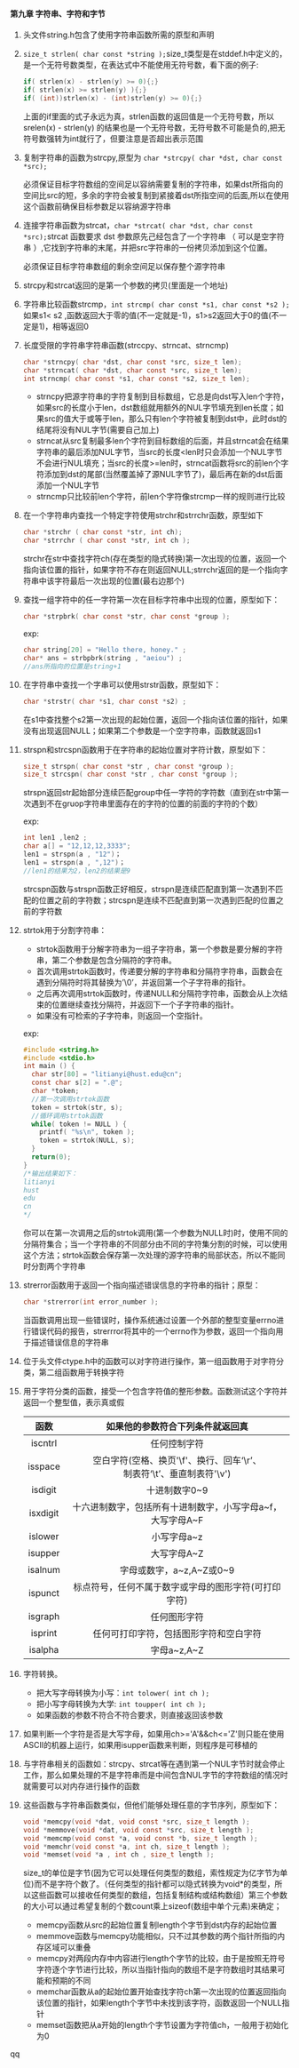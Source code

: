 #### 第九章 字符串、字符和字节

1. 头文件string.h包含了使用字符串函数所需的原型和声明
2. `size_t strlen( char const *string );`size_t类型是在stddef.h中定义的，是一个无符号数类型，在表达式中不能使用无符号数，看下面的例子:

   ```c
   if( strlen(x) - strlen(y) >= 0){;}
   if( strlen(x) >= strlen(y) ){;}
   if( (int))strlen(x) - (int)strlen(y) >= 0){;}
   ```

   上面的if里面的式子永远为真，strlen函数的返回值是一个无符号数，所以srelen(x) - strlen(y) 的结果也是一个无符号数，无符号数不可能是负的,把无符号数强转为int就行了，但要注意是否超出表示范围
3. 复制字符串的函数为strcpy,原型为 `char *strcpy( char *dst, char const *src);`

   必须保证目标字符数组的空间足以容纳需要复制的字符串，如果dst所指向的空间比src的短，多余的字符会被复制到紧接着dst所指空间的后面,所以在使用这个函数前确保目标参数足以容纳源字符串
4. 连接字符串函数为strcat，`char *strcat( char *dst, char const *src);`strcat 函数要求 dst 参数原先己经包含了一个字符串 （ 可以是空字符串 ）,它找到字符串的末尾，并把src字符串的一份拷贝添加到这个位置。

   必须保证目标字符串数组的剩余空间足以保存整个源字符串
5. strcpy和strcat返回的是第一个参数的拷贝(里面是一个地址)
6. 字符串比较函数strcmp，`int strcmp( char const *s1, char const *s2 );`如果s1< s2 ,函数返回大于零的值(不一定就是-1)，s1>s2返回大于0的值(不一定是1)，相等返回0
7. 长度受限的字符串字符串函数(strccpy、strncat、strncmp\)

   ```c
   char *strncpy( char *dst, char const *src, size_t len);
   char *strncat( char *dst, char const *src, size_t len);
   int strncmp( char const *s1, char const *s2, size_t len);
   ```

   * strncpy把源字符串的字符复制到目标数组，它总是向dst写入len个字符，如果src的长度小于len，dst数组就用额外的NUL字节填充到len长度；如果src的值大于或等于len，那么只有len个字符被复制到dst中，此时dst的结尾将没有NUL字节(需要自己加上)
   * strncat从src复制最多len个字符到目标数组的后面，并且strncat会在结果字符串的最后添加NUL字节，当src的长度<len时只会添加一个NUL字节不会进行NUL填充；当src的长度>=len时，strncat函数将src的前len个字符添加到dst的尾部(当然覆盖掉了源NUL字节了)，最后再在新的dst后面添加一个NUL字节
   * strncmp只比较前len个字符，前len个字符像strcmp一样的规则进行比较
8. 在一个字符串内查找一个特定字符使用strchr和strrchr函数，原型如下

   ```c
   char *strchr ( char const *str, int ch);
   char *strrchr ( char const *str, int ch );
   ```

   strchr在str中查找字符ch(存在类型的隐式转换)第一次出现的位置，返回一个指向该位置的指针，如果字符不存在则返回NULL;strrchr返回的是一个指向字符串中该字符最后一次出现的位置(最右边那个)
9. 查找一组字符中的任一字符第一次在目标字符串中出现的位置，原型如下：

   ```c
   char *strpbrk( char const *str, char const *group );
   ```

   exp:

   ```c
   char string[20] = "Hello there, honey." ;
   char* ans = strbpbrk(string , "aeiou") ;
   //ans所指向的位置是string+1
   ```
10. 在字符串中查找一个字串可以使用strstr函数，原型如下：

    ```c
    char *strstr( char *s1, char const *s2) ;
    ```

    在s1中查找整个s2第一次出现的起始位置，返回一个指向该位置的指针，如果没有出现返回NULL；如果第二个参数是一个空字符串，函数就返回s1
11. strspn和strcspn函数用于在字符串的起始位置对字符计数，原型如下：

    ```c
    size_t strspn( char const *str , char const *group );
    size_t strcspn( char const *str , char const *group );
    ```

    strspn返回str起始部分连续匹配group中任一字符的字符数（直到在str中第一次遇到不在gruop字符串里面存在的字符的位置的前面的字符的个数）

    exp:

    ```c
    int len1 ,len2 ;
    char a[] = "12,12,12,3333";
    len1 = strspn(a , "12")；
    len1 = strspn(a , ",12")；
    //len1的结果为2，len2的结果是9
    ```

    strcspn函数与strspn函数正好相反，strspn是连续匹配直到第一次遇到不匹配的位置之前的字符数；strcspn是连续不匹配直到第一次遇到匹配的位置之前的字符数
12. strtok用于分割字符串：

    * strtok函数用于分解字符串为一组子字符串，第一个参数是要分解的字符串，第二个参数是包含分隔符的字符串。
    * 首次调用strtok函数时，传递要分解的字符串和分隔符字符串，函数会在遇到分隔符时将其替换为’\0’，并返回第一个子字符串的指针。
    * 之后再次调用strtok函数时，传递NULL和分隔符字符串，函数会从上次结束的位置继续查找分隔符，并返回下一个子字符串的指针。
    * 如果没有可检索的子字符串，则返回一个空指针。

    exp:

    ```c
    #include <string.h>
    #include <stdio.h>
    int main () {
      char str[80] = "litianyi@hust.edu@cn";
      const char s[2] = ".@";
      char *token;
      //第一次调用strtok函数
      token = strtok(str, s);
      //循环调用strtok函数
      while( token != NULL ) {
        printf( "%s\n", token );
        token = strtok(NULL, s);
      }
      return(0);
    }
    /*输出结果如下：
    litianyi
    hust
    edu
    cn
    */
    ```

    你可以在第一次调用之后的strtok调用(第一个参数为NULL时)时，使用不同的分隔符集合；当一个字符串的不同部分由不同的字符集分割的时候，可以使用这个方法；strtok函数会保存第一次处理的源字符串的局部状态，所以不能同时分割两个字符串
13. strerror函数用于返回一个指向描述错误信息的字符串的指针；原型：

    ```c
    char *strerror(int error_number );
    ```

    当函数调用出现一些错误时，操作系统通过设置一个外部的整型变量errno进行错误代码的报告，strerrror将其中的一个errno作为参数，返回一个指向用于描述错误信息的字符串
14. 位于头文件ctype.h中的函数可以对字符进行操作，第一组函数用于对字符分类，第二组函数用于转换字符
15. 用于字符分类的函数，接受一个包含字符值的整形参数。函数测试这个字符并返回一个整型值，表示真或假

    |   函数   |                         如果他的参数符合下列条件就返回真                         |
    | :------: | :------------------------------------------------------------------------------: |
    | iscntrl |                                   任何控制字符                                   |
    | isspace | 空白字符(空格、换页'\\f'、换行、回车‘\r’、<br />制表符‘\t’、垂直制表符'\\v') |
    | isdigit |                                  十进制数字0~9                                  |
    | isxdigit |        十六进制数字，包括所有十进制数字，小写字母a\~f，<br />大写字母A\~F        |
    | islower |                                   小写字母a\~z                                   |
    | isupper |                                   大写字母A\~Z                                   |
    | isalnum |                           字母或数字，a\~z,A\~Z或0\~9                           |
    | ispunct |               标点符号，任何不属于数字或字母的图形字符(可打印字符)               |
    | isgraph |                                   任何图形字符                                   |
    | isprint |                      任何可打印字符，包括图形字符和空白字符                      |
    | isalpha |                                  字母a\~z,A\~Z                                  |
16. 字符转换。

    * 把大写字母转换为小写：`int tolower( int ch );`
    * 把小写字母转换为大学: `int toupper( int ch );`
    * 如果函数的参数不符合不符合要求，则直接返回该参数
17. 如果判断一个字符是否是大写字母，如果用ch>='A'&&ch<='Z'则只能在使用ASCII的机器上运行，如果用isupper函数来判断，则程序是可移植的
18. 与字符串相关的函数如：strcpy、strcat等在遇到第一个NUL字节时就会停止工作，那么如果处理的不是字符串而是中间包含NUL字节的字符数组的情况时就需要可以对内存进行操作的函数
19. 这些函数与字符串函数类似，但他们能够处理任意的字节序列，原型如下：

    ```c
    void *memcpy(void *dat, void const *src, size_t length );
    void *memmove(void *dat, void const *src, size_t length );
    void *memcmp(void const *a, void const *b, size_t length );
    void *memchr(void const *a, int ch, size_t length );
    void *memset(void *a , int ch , size_t length );
    ```

    size_t的单位是字节(因为它可以处理任何类型的数组，索性规定为亿字节为单位)而不是字符个数了。（任何类型的指针都可以隐式转换为void*的类型，所以这些函数可以接收任何类型的数组，包括复制结构或结构数组）第三个参数的大小可以通过希望复制的个数count乘上sizeof(数组中单个元素)来确定；

    * memcpy函数从src的起始位置复制length个字节到dst内存的起始位置
    * memmove函数与memcpy功能相似，只不过其参数的两个指针所指的内存区域可以重叠
    * memcpy对两段内存中内容进行length个字节的比较，由于是按照无符号字符逐个字节进行比较，所以当指针指向的数组不是字符数组时其结果可能和预期的不同
    * memchar函数从a的起始位置开始查找字符ch第一次出现的位置返回指向该位置的指针，如果length个字节中未找到该字符，函数返回一个NULL指针
    * memset函数把从a开始的length个字节设置为字符值ch，一般用于初始化为0

qq
